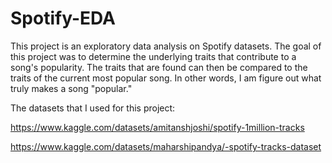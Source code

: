 # Spotify-EDA
This project is an exploratory data analysis on Spotify datasets. The goal of this project was to determine the underlying traits that contribute to a song's popularity. The traits that are found can then be compared to the traits of the current most popular song. In other words, I am figure out what truly makes a song "popular." 

The datasets that I used for this project:

https://www.kaggle.com/datasets/amitanshjoshi/spotify-1million-tracks

https://www.kaggle.com/datasets/maharshipandya/-spotify-tracks-dataset
